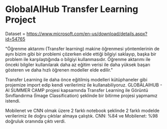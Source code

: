 # GlobalAIHub Transfer Learning Project

Dataset = https://www.microsoft.com/en-us/download/details.aspx?id=54765

"Öğrenme aktarımı (Transfer learning) makine öğrenmesi yöntemlerinin de aynı bizim gibi bir problemi çözerken elde ettiği bilgiyi saklayıp, başka bir problem ile karşılaştığında o bilgiyi kullanmasıdır. Öğrenme aktarımı ile önceki bilgiler kullanılarak daha az eğitim verisi ile daha yüksek başarı gösteren ve daha hızlı öğrenen modeller elde edilir."

Transfer Learning ile daha önce eğitilmiş modelleri kütüphaneler gibi projemize import edip kendi verilerimiz ile kullanabiliyoruz. GLOBALAIHUB - AI SUMMER CAMP projesi kapsamında Transfer Learning ile Görüntü Sınıflandırma (İmage Classification) şeklinde bir bitirme projesi yapmamız istendi. 

Mobilenet ve CNN olmak üzere 2 farklı notebook şeklinde 2 farklı modelde verilerimiz ile doğru çıktılar almaya çalıştık. 
CNN: %84 ve 
Mobilenet: %98 doğruluk oranında çıktı verdi.
